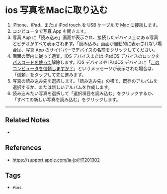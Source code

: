 # ios 写真をMacに取り込む
1. iPhone、iPad、または iPod touch を USB ケーブルで Mac に接続します。
2. コンピュータで写真 App を開きます。
3. 写真 App に「読み込み」画面が表示され、接続したデバイス上にある写真とビデオがすべて表示されます。「読み込み」画面が自動的に表示されない場合は、写真 App のサイドバーでデバイスの名前をクリックしてください。
4. 画面の案内に従って適宜、iOS デバイスまたは iPadOS デバイスのロックを[パスコードを使って](https://support.apple.com/ja-jp/HT204060)解除します。iOS デバイスや iPadOS デバイスに「[このコンピュータを信頼しますか？](https://support.apple.com/ja-jp/HT202778)」というメッセージが表示された場合は、「信頼」をタップして先に進みます。
5. 写真の読み込み先を選択します。「読み込み先」の横で、既存のアルバムを選択するか、または新しいアルバムを作成します。
6. 読み込みたい写真を選択して「選択項目を読み込む」をクリックするか、「すべての新しい写真を読み込む」をクリックします。



---
## Related Notes
- 

## References
- https://support.apple.com/ja-jp/HT201302

## Tags
- `#ios` 